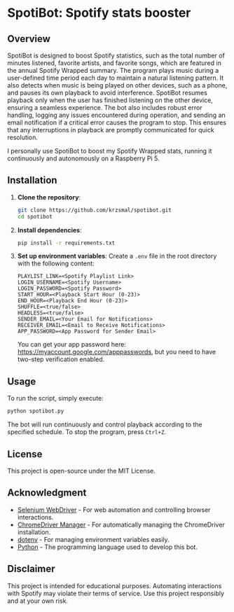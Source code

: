 # SpotiBot: Spotify stats booster

## Overview

SpotiBot is designed to boost Spotify statistics, such as the total number of minutes listened, favorite artists, and favorite songs, which are featured in the annual Spotify Wrapped summary. 
The program plays music during a user-defined time period each day to maintain a natural listening pattern.
It also detects when music is being played on other devices, such as a phone, and pauses its own playback to avoid interference.
SpotiBot resumes playback only when the user has finished listening on the other device, ensuring a seamless experience.
The bot also includes robust error handling, logging any issues encountered during operation, and sending an email notification if a critical error causes the program to stop. 
This ensures that any interruptions in playback are promptly communicated for quick resolution.

I personally use SpotiBot to boost my Spotify Wrapped stats, running it continuously and autonomously on a Raspberry Pi 5.
## Installation

1. **Clone the repository**:
   ```sh
   git clone https://github.com/krzsmal/spotibot.git
   cd spotibot
   ```

2. **Install dependencies**:
   ```sh
   pip install -r requirements.txt
   ```

3. **Set up environment variables**:
   Create a `.env` file in the root directory with the following content:
   ```env
   PLAYLIST_LINK=<Spotify Playlist Link>
   LOGIN_USERNAME=<Spotify Username>
   LOGIN_PASSWORD=<Spotify Password>
   START_HOUR=<Playback Start Hour (0-23)>
   END_HOUR=<Playback End Hour (0-23)>
   SHUFFLE=<true/false>
   HEADLESS=<true/false>
   SENDER_EMAIL=<Your Email for Notifications>
   RECEIVER_EMAIL=<Email to Receive Notifications>
   APP_PASSWORD=<App Password for Sender Email>
   ```
   You can get your app password here: https://myaccount.google.com/apppasswords, but you need to have two-step verification enabled.
## Usage

To run the script, simply execute:

```sh
python spotibot.py
```

The bot will run continuously and control playback according to the specified schedule. To stop the program, press `Ctrl+Z`.

## License

This project is open-source under the MIT License.

## Acknowledgment

- [Selenium WebDriver](https://www.selenium.dev/) - For web automation and controlling browser interactions.
- [ChromeDriver Manager](https://github.com/SergeyPirogov/webdriver_manager) - For automatically managing the ChromeDriver installation.
- [dotenv](https://github.com/theskumar/python-dotenv) - For managing environment variables easily.
- [Python](https://www.python.org/) - The programming language used to develop this bot.

## Disclaimer

This project is intended for educational purposes. Automating interactions with Spotify may violate their terms of service. Use this project responsibly and at your own risk.
